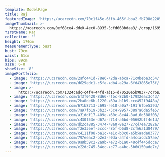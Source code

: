 ```yaml
---
template: ModelPage
title: Raj
featuredImage: 'https://ucarecdn.com/70c1f45e-66fb-465f-bba2-fb798d2205ca/'
imageThumbnail: >-
  https://ucarecdn.com/0ef68ce4-dde0-4ec0-8935-3cfd668bdaa3/-/crop/1695x2163/1070,344/-/preview/
firstName: Raj
collection: ''
height: 170cm
measurementType: bust
bust: 79cm
waist: 61cm
hips: 89cm
size: 6-8
shoeSize: '8'
imagePortfolio:
  - image: 'https://ucarecdn.com/2afc441d-78e6-42da-abca-71c8beba3c54/'
  - image: 'https://ucarecdn.com/d029edc1-c5fa-4db4-a29a-6fd43865e75f/'
  - image: >-
      https://ucarecdn.com/1324cadc-c4f4-44fd-ab15-d70520e5b983/-/crop/1205x653/260,180/-/preview/
  - image: 'https://ucarecdn.com/bf3f0420-8d66-4fbc-82b0-17982eac3c43/'
  - image: 'https://ucarecdn.com/2ba0de6b-1220-469a-b1b9-cce852f9448a/'
  - image: 'https://ucarecdn.com/671b8713-c695-4e18-a0a7-191f6fbe539d/'
  - image: 'https://ucarecdn.com/7a97fb19-3b23-45c4-9957-3897a6da5fe5/'
  - image: 'https://ucarecdn.com/a31ddf17-409e-460c-8e44-8ad16d588f03/'
  - image: 'https://ucarecdn.com/c430f53e-d67a-4714-a6bd-05602bff4e1d/'
  - image: 'https://ucarecdn.com/db2ca885-3474-48a0-8e27-27cd7ea7282a/'
  - image: 'https://ucarecdn.com/f2e33eef-5ccc-48bf-b6d8-2cfb6a1d8479/'
  - image: 'https://ucarecdn.com/c4111f08-ba1c-4e1c-b3c0-a5b5aada8377/'
  - image: 'https://ucarecdn.com/797eeac2-b2e3-40da-a4fd-a4ccacdc57ae/'
  - image: 'https://ucarecdn.com/9a8b59c2-2a9b-4e72-b1a0-48cdf445dcce/'
  - image: 'https://ucarecdn.com/e22dc745-34ec-4c77-a4bc-5b60150ade7c/'
---
```


